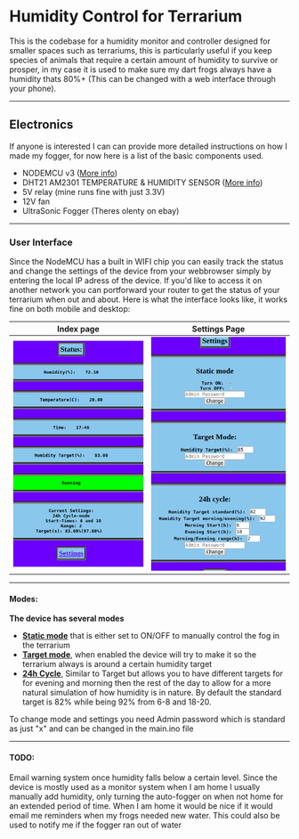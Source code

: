 # Humidity Control for Terrarium

This is the codebase for a humidity monitor and controller designed for smaller spaces such as terrariums, this is particularly useful if you keep species of animals that require a certain amount of humidity to survive or prosper, in my case it is used to make sure my dart frogs always have a humidity thats 80%+ (This can be changed with a web interface through your phone).

------

## Electronics

If anyone is interested I can can provide more detailed instructions on how I made my fogger, for now here is a list of the basic components used.

- NODEMCU v3 ([More info](https://www.nodemcu.com/index_en.html))
- DHT21 AM2301 TEMPERATURE & HUMIDITY SENSOR ([More info](https://hobbycomponents.com/sensors/840-dht21-am2301-temperature-humidity-sensor))
- 5V relay (mine runs fine with just 3.3V)
- 12V fan
- UltraSonic Fogger (Theres olenty on ebay)

------

### User Interface

Since the NodeMCU has a built in WIFI chip you can easily track the status and change the settings of the device from your webbrowser simply by entering the local IP adress of the device. If you'd like to access it on another network you can portforward your router to get the status of your terrarium when out and about. Here is what the interface looks like, it works fine on both mobile and desktop:



| Index page                             | Settings Page                                |
| -------------------------------------- | -------------------------------------------- |
| ![Index interface](InterfaceINDEX.png) | ![Settings interface](InterfaceSETTINGS.png) |



------

#### Modes:

**The device has several modes**

- <u>**Static mode**</u> that is either set to ON/OFF to manually control the fog in the terrarium
- **<u>Target mode</u>**, when enabled the device will try to make it so the terrarium always is around a certain humidity target
- **<u>24h Cycle</u>**, Similar to Target but allows you to have different targets for for evening and morning then the rest of the day to allow for a more natural simulation of how humidity is in nature. By default the standard target is 82% while being 92% from 6-8 and 18-20.

To change mode and settings you need Admin password which is standard as just "x" and can be changed in the main.ino file

------

#### TODO:

Email warning system once humidity falls below a certain level. Since the device is mostly used as a monitor system when I am home I usually manually add humidity, only turning the auto-fogger on when not home for an extended period of time. When I am home it would be nice if it would email me reminders when my frogs needed new water. This could also be used to notify me if the fogger ran out of water